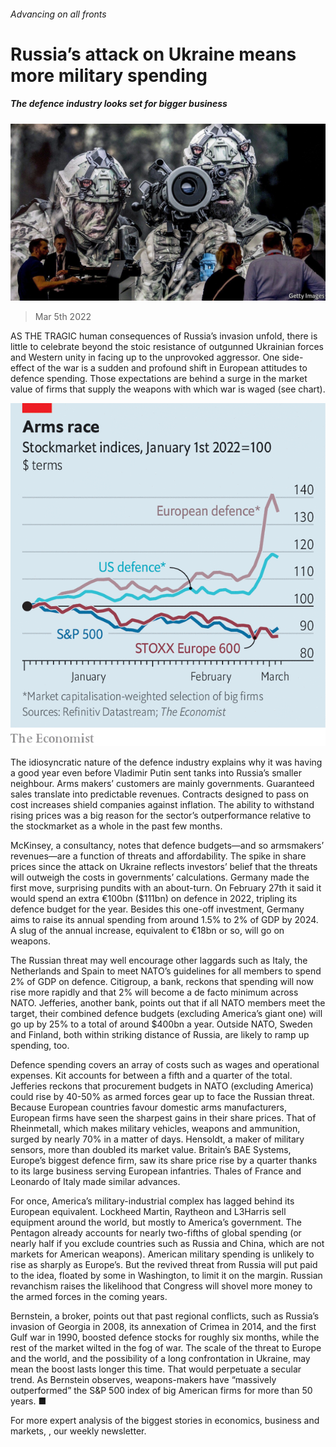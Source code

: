 ###### Advancing on all fronts

# Russia’s attack on Ukraine means more military spending 

##### The defence industry looks set for bigger business 

![image](images/20220305_wbp503.jpg) 

> Mar 5th 2022 

AS THE TRAGIC human consequences of Russia’s invasion unfold, there is little to celebrate beyond the stoic resistance of outgunned Ukrainian forces and Western unity in facing up to the unprovoked aggressor. One side-effect of the war is a sudden and profound shift in European attitudes to defence spending. Those expectations are behind a surge in the market value of firms that supply the weapons with which war is waged (see chart).

![image](images/20220305_WBC439.png) 


The idiosyncratic nature of the defence industry explains why it was having a good year even before Vladimir Putin sent tanks into Russia’s smaller neighbour. Arms makers’ customers are mainly governments. Guaranteed sales translate into predictable revenues. Contracts designed to pass on cost increases shield companies against inflation. The ability to withstand rising prices was a big reason for the sector’s outperformance relative to the stockmarket as a whole in the past few months.


McKinsey, a consultancy, notes that defence budgets—and so armsmakers’ revenues—are a function of threats and affordability. The spike in share prices since the attack on Ukraine reflects investors’ belief that the threats will outweigh the costs in governments’ calculations. Germany made the first move, surprising pundits with an about-turn. On February 27th it said it would spend an extra €100bn ($111bn) on defence in 2022, tripling its defence budget for the year. Besides this one-off investment, Germany aims to raise its annual spending from around 1.5% to 2% of GDP by 2024. A slug of the annual increase, equivalent to €18bn or so, will go on weapons.

The Russian threat may well encourage other laggards such as Italy, the Netherlands and Spain to meet NATO’s guidelines for all members to spend 2% of GDP on defence. Citigroup, a bank, reckons that spending will now rise more rapidly and that 2% will become a de facto minimum across NATO. Jefferies, another bank, points out that if all NATO members meet the target, their combined defence budgets (excluding America’s giant one) will go up by 25% to a total of around $400bn a year. Outside NATO, Sweden and Finland, both within striking distance of Russia, are likely to ramp up spending, too.

Defence spending covers an array of costs such as wages and operational expenses. Kit accounts for between a fifth and a quarter of the total. Jefferies reckons that procurement budgets in NATO (excluding America) could rise by 40-50% as armed forces gear up to face the Russian threat. Because European countries favour domestic arms manufacturers, European firms have seen the sharpest gains in their share prices. That of Rheinmetall, which makes military vehicles, weapons and ammunition, surged by nearly 70% in a matter of days. Hensoldt, a maker of military sensors, more than doubled its market value. Britain’s BAE Systems, Europe’s biggest defence firm, saw its share price rise by a quarter thanks to its large business serving European infantries. Thales of France and Leonardo of Italy made similar advances.

For once, America’s military-industrial complex has lagged behind its European equivalent. Lockheed Martin, Raytheon and L3Harris sell equipment around the world, but mostly to America’s government. The Pentagon already accounts for nearly two-fifths of global spending (or nearly half if you exclude countries such as Russia and China, which are not markets for American weapons). American military spending is unlikely to rise as sharply as Europe’s. But the revived threat from Russia will put paid to the idea, floated by some in Washington, to limit it on the margin. Russian revanchism raises the likelihood that Congress will shovel more money to the armed forces in the coming years.

Bernstein, a broker, points out that past regional conflicts, such as Russia’s invasion of Georgia in 2008, its annexation of Crimea in 2014, and the first Gulf war in 1990, boosted defence stocks for roughly six months, while the rest of the market wilted in the fog of war. The scale of the threat to Europe and the world, and the possibility of a long confrontation in Ukraine, may mean the boost lasts longer this time. That would perpetuate a secular trend. As Bernstein observes, weapons-makers have “massively outperformed” the S&amp;P 500 index of big American firms for more than 50 years. ■

For more expert analysis of the biggest stories in economics, business and markets, , our weekly newsletter.

